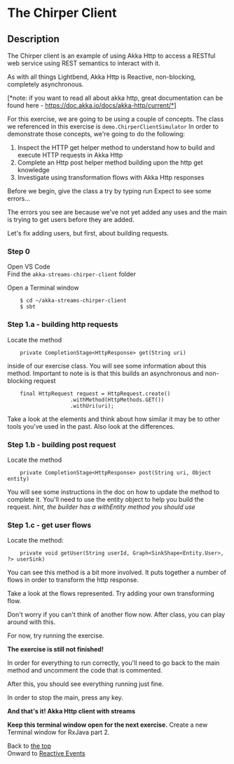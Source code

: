 # The Chirper Client

## Description 
The Chirper client is an example of using Akka Http to access 
a RESTful web service using REST semantics to interact with it. 

As with all things Lightbend, Akka Http is Reactive, non-blocking, completely
asynchronous. 

[*note: if you want to read all about akka http, great documentation can be found here - https://doc.akka.io/docs/akka-http/current/*]

For this exercise, we are going to be using a couple of concepts.
The class we referenced in this exercise is `demo.ChirperClientSimulator`
In order to demonstrate those concepts, we're going to do the following:

1) Inspect the HTTP get helper method to understand how to build and execute HTTP requests in Akka Http
2) Complete an Http post helper method building upon the http get knowledge
3) Investigate using transformation flows with Akka Http responses

Before we begin, give the class a try by typing run
Expect to see some errors...

The errors you see are because we've not yet added any uses and the 
main is trying to get users before they are added. 

Let's fix adding users, but first, about building requests.

### Step 0

Open VS Code  
Find the `akka-streams-chirper-client` folder

Open a Terminal window  

        $ cd ~/akka-streams-chirper-client
        $ sbt 

### Step 1.a - building http requests

Locate the method 

        private CompletionStage<HttpResponse> get(String uri)

inside of our exercise class. You will see some information about this method. 
Important to note is is that this builds an asynchronous and non-blocking request

        final HttpRequest request = HttpRequest.create()
                        .withMethod(HttpMethods.GET())
                        .withUri(uri);

Take a look at the elements and think about how similar it may be to other tools you've used in the past. 
Also look at the differences. 

### Step 1.b - building post request

Locate the method 

        private CompletionStage<HttpResponse> post(String uri, Object entity)  
        
You will see some instructions in the doc on how to update the method to complete it.   You'll need to use the entity object to help you build the request. *hint, the builder has a withEntity method you should use*

### Step 1.c - get user flows

Locate the method: 

        private void getUser(String userId, Graph<SinkShape<Entity.User>, ?> userSink)

You can see this method is a bit more involved. It puts together a number of flows in order to transform the http response. 

Take a look at the flows represented. Try adding your own transforming flow.

Don't worry if you can't think of another flow now. After class, you can play around with this. 

For now, try running the exercise.

**The exercise is still not finished!**

In order for everything to run correctly, you'll need to go back to the main 
method and uncomment the code that is commented. 

After this, you should see everything running just fine. 

In order to stop the main, press any key. 

**And that's it! Akka Http client with streams**

**Keep this terminal window open for the next exercise.** Create a new Terminal window for RxJava part 2.

Back to [the top](README.md)  
Onward to [Reactive Events](ReactiveEventSource.md)
